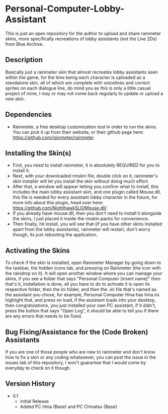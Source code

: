 # Personal-Computer-Lobby-Assistant
This is just an open repository for the author to upload and share rainmeter skins, more specifically recreations of lobby assistants (not the Live 2Ds) from Blue Archive.
## Description
Basically just a rainmeter skin that almost recreates lobby assistants seen within the game, for the time being each character is uploaded as a standalone skin, all of which are complete with voicelines and correct sprites on each dialogue line, do mind you as this is only a little casual project of mine, I may or may not come back regularly to update or upload a new skin.
## Dependencies
* Rainmeter, a free desktop customization tool in order to run the skins. You can pick it up from their website, or their github page here: https://github.com/rainmeter/rainmeter
## Installing the Skin(s)
* First, you need to install rainmeter, it is absolutely REQUIRED for you to install it.
* Next, with your downloaded rmskin file, double click on it, rainmeter's skin installer will let you install the skin without doing much effort.
* After that, a window will appear letting you confirm what to install, this includes the main lobby assistant skin, and one plugin called Mouse.dll, this file is needed for every assistant lobby character in the future, for more info about this plugin, head over here: https://github.com/NighthawkSLO/Mouse.dll/
* If you already have mouse.dll, then you don't need to install it alongside the skins, I just placed it inside the rmskin packs for convenience.
* Then finally, hit install, you will see that (if you have other skins installed apart from the lobby assistants), rainmeter will restart, don't worry though, its just rebooting the application.
## Activating the Skins
To check if the skin is installed, open Rainmeter Manager by going down to the taskbar, the hidden icons tab, and pressing on Rainmeter (the icon with the raindrop on it). It will open another window where you can manage your skins, if you see a folder that says "Personal Computer (insert name)" then that's it, installation is done, all you have to do to activate it is open its respective folder, then the ini folder, and then the .ini file that's named as the assistant you chose, for example, Personal Computer Hina has hina.ini. highlight that, and press on load, if the assistant loads into your desktop, then congratulations, you just installed your own PC assistant, if it didn't, press the button that says "Open Log", it should be able to tell you if there are any errors that needs to be fixed.
## Bug Fixing/Assistance for the (Code Broken) Assistants
If you are one of those people who are new to rainmeter and don't know how to fix a skin or any coding whatsoever, you can post the issue in the issues tab of this repository, I won't guarantee that I would come by everyday to check on it though.
## Version History
* 0.1
   * Initial Release
   * Added PC Hina (Base) and PC Chinatsu (Base)
